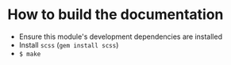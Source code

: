 # How to build the documentation
  
  * Ensure this module's development dependencies are installed
  * Install `scss` (`gem install scss`)
  * `$ make`
